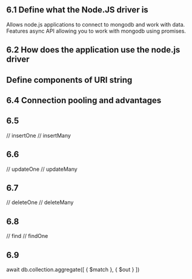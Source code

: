## 6.1 Define what the Node.JS driver is
Allows node.js applications to connect to mongodb and work with data.
Features async API allowing you to work with mongodb using promises.

## 6.2 How does the application use the node.js driver

## Define components of URI string

## 6.4 Connection pooling and advantages

## 6.5
// insertOne
// insertMany

## 6.6 
// updateOne
// updateMany

## 6.7
// deleteOne
// deleteMany

## 6.8
// find
// findOne

## 6.9
await db.collection.aggregate([
    {
        $match
    },
    {
        $out
    }
])
